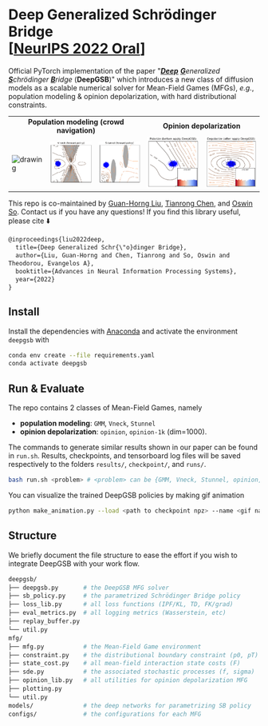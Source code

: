 # Deep Generalized Schrödinger Bridge <br>[[NeurIPS 2022 Oral](https://arxiv.org/abs/2209.09893)]

Official PyTorch implementation of the paper
"_<ins>**Deep**</ins> <ins>**G**</ins>eneralized <ins>**S**</ins>chrödinger <ins>**B**</ins>ridge_ (**DeepGSB**)" which introduces
a new class of diffusion models as a scalable numerical solver for Mean-Field Games (MFGs), _e.g._, population modeling & opinion depolarization, with hard distributional constraints.


<table>
  <tr>
    <td colspan="3" align='center'><b>Population modeling (crowd navigation)</b></td>
    <td colspan="2" align='center'><b>Opinion depolarization</b></td>
  </tr>
  <tr>
    <td><img src="./assets/GMM.gif" alt="drawing" width="150"/></td>
    <td><img src="./assets/Vneck.gif" alt="drawing" width="150"/></td>
    <td><img src="./assets/Stunnel.gif" alt="drawing" width="150"/></td>
    <td><img src="./assets/opinion_before.gif" alt="drawing" width="150"/></td>
    <td><img src="./assets/opinion_after.gif" alt="drawing" width="150"/></td>
  </tr>
</table>

This repo is co-maintained by [Guan-Horng Liu](https://ghliu.github.io/), [Tianrong Chen](https://tianrongchen.github.io/), and [Oswin So](https://oswinso.xyz/). Contact us if you have any questions! If you find this library useful, please cite :arrow_down:
```
@inproceedings{liu2022deep,
  title={Deep Generalized Schr{\"o}dinger Bridge},
  author={Liu, Guan-Horng and Chen, Tianrong and So, Oswin and Theodorou, Evangelos A},
  booktitle={Advances in Neural Information Processing Systems},
  year={2022}
}
```


## Install

Install the dependencies with [Anaconda](https://www.anaconda.com/products/individual) and activate the environment `deepgsb` with
```bash
conda env create --file requirements.yaml
conda activate deepgsb
```


## Run & Evaluate

The repo contains 2 classes of Mean-Field Games, namely
- **population modeling**: `GMM`, `Vneck`, `Stunnel`
- **opinion depolarization**: `opinion`, `opinion-1k` (dim=1000).

The commands to generate similar results shown in our paper can be found in `run.sh`. Results, checkpoints, and tensorboard log files will be saved respectively to the folders `results/`, `checkpoint/`, and `runs/`.
```bash
bash run.sh <problem> # <problem> can be {GMM, Vneck, Stunnel, opinion, opinion-1k}
```

You can visualize the trained DeepGSB policies by making gif animation
```bash
python make_animation.py --load <path to checkpoint npz> --name <gif name>
```

## Structure

We briefly document the file structure to ease the effort if you wish to integrate DeepGSB with your work flow.
```bash
deepgsb/
├── deepgsb.py       # the DeepGSB MFG solver
├── sb_policy.py     # the parametrized Schrödinger Bridge policy
├── loss_lib.py      # all loss functions (IPF/KL, TD, FK/grad)
├── eval_metrics.py  # all logging metrics (Wasserstein, etc)
├── replay_buffer.py
└── util.py
mfg/
├── mfg.py           # the Mean-Field Game environment
├── constraint.py    # the distributional boundary constraint (p0, pT)
├── state_cost.py    # all mean-field interaction state costs (F)
├── sde.py           # the associated stochastic processes (f, sigma)
├── opinion_lib.py   # all utilities for opinion depolarization MFG
├── plotting.py
└── util.py
models/              # the deep networks for parametrizing SB policy
configs/             # the configurations for each MFG
```
